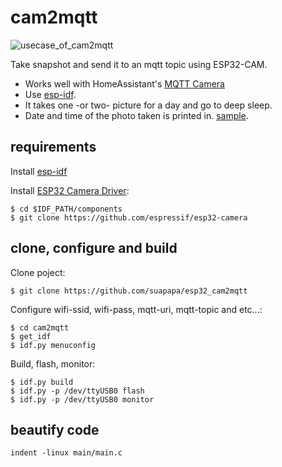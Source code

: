 # cam2mqtt

![usecase_of_cam2mqtt](_photo/cam2mqtt.png)

Take snapshot and send it to an mqtt topic using ESP32-CAM.

* Works well with HomeAssistant's [MQTT Camera](https://www.home-assistant.io/integrations/camera.mqtt/)
* Use [esp-idf](https://docs.espressif.com/projects/esp-idf/en/latest/esp32/#).
* It takes one -or two- picture for a day and go to deep sleep.
* Date and time of the photo taken is printed in. [sample](_photo/sample.png).

## requirements

Install [esp-idf](https://docs.espressif.com/projects/esp-idf/en/latest/esp32/#)

Install [ESP32 Camera Driver](https://github.com/espressif/esp32-camera):

    $ cd $IDF_PATH/components
    $ git clone https://github.com/espressif/esp32-camera

## clone, configure and build

Clone poject:

    $ git clone https://github.com/suapapa/esp32_cam2mqtt

Configure wifi-ssid, wifi-pass, mqtt-uri, mqtt-topic and etc...:

    $ cd cam2mqtt
    $ get_idf
    $ idf.py menuconfig

Build, flash, monitor:

    $ idf.py build
    $ idf.py -p /dev/ttyUSB0 flash
    $ idf.py -p /dev/ttyUSB0 monitor

## beautify code

    indent -linux main/main.c
